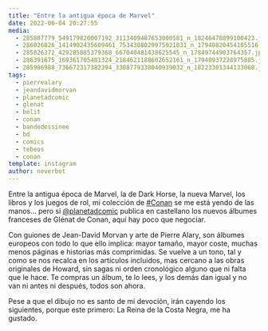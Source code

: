 ```yaml
---
title: "Entre la antigua época de Marvel"
date: 2022-06-04 20:27:55
media: 
  - 285807779_549179820007192_3113409487653000581_n_18246470899100423.jpg
  - 286026826_1414902435609461_7534308029975921831_n_17940820454105516.jpg
  - 285826372_429285885379368_667040481438625545_n_17849744903764357.jpg
  - 286391675_169361705481324_2184621188602652161_n_17940937228975885.jpg
  - 285986988_736672317382394_3308779338040939032_n_18223301344133068.jpg
tags: 
  - pierrealary
  - jeandavidmorvan
  - planetadcomic
  - glenat
  - belit
  - conan
  - bandedessinee
  - bd
  - comics
  - tebeos
  - conan
template: instagram
author: neverbot
---
```


Entre la antigua época de Marvel, la de Dark Horse, la nueva Marvel, los libros y los juegos de rol, mi colección de [#Conan](/tags/conan) se me está yendo de las manos… pero si [@planetadcomic](https://instagram.com/planetadcomic) publica en castellano los nuevos álbumes franceses de Glénat de Conan, aquí hay poco que negociar. 

Con guiones de Jean-David Morvan y arte de Pierre Alary, son álbumes europeos con todo lo que ello implica: mayor tamaño, mayor coste, muchas menos páginas e historias más comprimidas. Se vuelve a un tono, tal y como se nos recalca en los artículos incluidos, mas cercano a las obras originales de Howard, sin sagas ni orden cronológico alguno que ni falta que le hace. Te compras un álbum, te lo lees, y los demás dan igual y no van ni antes ni después, todos son ahora. 

Pese a que el dibujo no es santo de mi devoción, irán cayendo los siguientes, porque este primero: La Reina de la Costa Negra, me ha gustado. 
